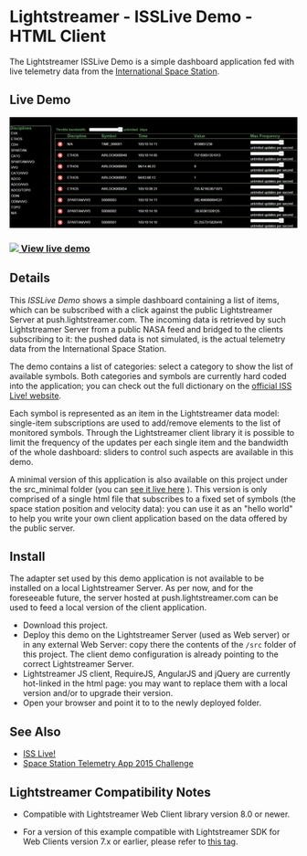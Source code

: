 # Lightstreamer - ISSLive Demo - HTML Client

The Lightstreamer ISSLive Demo is a simple dashboard application fed with live telemetry data from the [International Space Station](https://www.nasa.gov/mission_pages/station/main/).

## Live Demo

[![screenshot](snapshot_large.png)](http://demos.lightstreamer.com/ISSLive)

### [![](http://demos.lightstreamer.com/site/img/play.png) View live demo](http://demos.lightstreamer.com/ISSLive)

## Details

This *ISSLive Demo* shows a simple dashboard containing a list of items, which can be subscribed with a click against the 
public Lightstreamer Server at push.lightstreamer.com. The incoming data is retrieved by such Lightstreamer Server from a public NASA feed and bridged 
to the clients subscribing to it: 
the pushed data is not simulated, is the actual telemetry data from the International Space Station.

The demo contains a list of categories: select a category to show the list of available symbols. Both categories and symbols are currently hard coded into the application;
you can check out the full dictionary on the [official ISS Live! website](http://www.isslive.com). 

Each symbol is represented as an item in the Lightstreamer data model: single-item subscriptions are used to add/remove elements to the list of monitored symbols.
Through the Lightstreamer client library it is possible to limit the frequency of the updates per each single item and the bandwidth of the whole dashboard: 
sliders to control such aspects are available in this demo.

A minimal version of this application is also available on this project under the src_minimal folder (you can [see it live here](http://demos.lightstreamer.com/ISSLive/issmin.html) ). This version is only comprised of a single html file that subscribes to a fixed set of symbols (the space station position and velocity data): you can use it as 
an "hello world" to help you write your own client application based on the data offered by the public server.

## Install

The adapter set used by this demo application is not available to be installed on a local Lightstreamer Server. As per now, and for the foreseeable future, the
server hosted at push.lightstreamer.com can be used to feed a local version of the client application.

* Download this project.
* Deploy this demo on the Lightstreamer Server (used as Web server) or in any external Web Server: copy there the contents of the `/src` folder of this project.
The client demo configuration is already pointing to the correct Lightstreamer Server.
* Lightstreamer JS client, RequireJS, AngularJS and jQuery are currently hot-linked in the html page: you may want to replace them with a local version and/or to 
upgrade their version.
* Open your browser and point it to to the newly deployed folder.

## See Also

* [ISS Live!](http://www.isslive.com)
* [Space Station Telemetry App 2015 Challenge](https://2015.spaceappschallenge.org/challenge/space-station-telemetry-app/)

## Lightstreamer Compatibility Notes

* Compatible with Lightstreamer Web Client library version 8.0 or newer.

* For a version of this example compatible with Lightstreamer SDK for Web Clients version 7.x or earlier, please refer to [this tag](https://github.com/Lightstreamer/Lightstreamer-example-ISSLive-client-javascript/releases/tag/latest-for-client-7.x).
